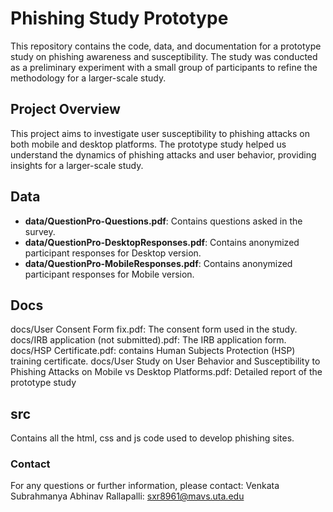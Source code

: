 # Phishing Study Prototype

This repository contains the code, data, and documentation for a prototype study on phishing awareness and susceptibility. The study was conducted as a preliminary experiment with a small group of participants to refine the methodology for a larger-scale study.

## Project Overview
This project aims to investigate user susceptibility to phishing attacks on both mobile and desktop platforms. The prototype study helped us understand the dynamics of phishing attacks and user behavior, providing insights for a larger-scale study.

## Data
- **data/QuestionPro-Questions.pdf**: Contains questions asked in the survey.
- **data/QuestionPro-DesktopResponses.pdf**: Contains anonymized participant responses for Desktop version.
- **data/QuestionPro-MobileResponses.pdf**: Contains anonymized participant responses for Mobile version.

## Docs
docs/User Consent Form fix.pdf: The consent form used in the study.
docs/IRB application (not submitted).pdf: The IRB application form.
docs/HSP Certificate.pdf: contains Human Subjects Protection (HSP) training certificate.
docs/User Study on User Behavior and Susceptibility to Phishing Attacks on Mobile vs Desktop Platforms.pdf: Detailed report of the prototype study

## src
Contains all the html, css and js code used to develop phishing sites. 

### Contact
For any questions or further information, please contact:
Venkata Subrahmanya Abhinav Rallapalli: sxr8961@mavs.uta.edu
